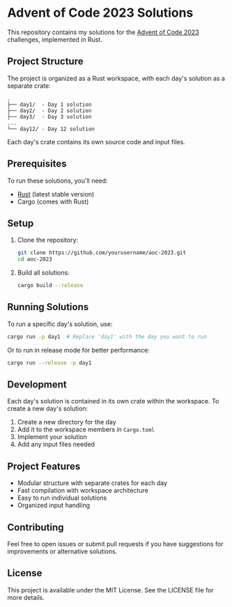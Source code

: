 # Advent of Code 2023 Solutions

This repository contains my solutions for the [Advent of Code 2023](https://adventofcode.com/2023) challenges, implemented in Rust.

## Project Structure

The project is organized as a Rust workspace, with each day's solution as a separate crate:

```
.
├── day1/  - Day 1 solution
├── day2/  - Day 2 solution
├── day3/  - Day 3 solution
...
└── day12/ - Day 12 solution
```

Each day's crate contains its own source code and input files.

## Prerequisites

To run these solutions, you'll need:

- [Rust](https://www.rust-lang.org/tools/install) (latest stable version)
- Cargo (comes with Rust)

## Setup

1. Clone the repository:
   ```bash
   git clone https://github.com/yourusername/aoc-2023.git
   cd aoc-2023
   ```

2. Build all solutions:
   ```bash
   cargo build --release
   ```

## Running Solutions

To run a specific day's solution, use:

```bash
cargo run -p day1  # Replace 'day1' with the day you want to run
```

Or to run in release mode for better performance:

```bash
cargo run --release -p day1
```

## Development

Each day's solution is contained in its own crate within the workspace. To create a new day's solution:

1. Create a new directory for the day
2. Add it to the workspace members in `Cargo.toml`
3. Implement your solution
4. Add any input files needed

## Project Features

- Modular structure with separate crates for each day
- Fast compilation with workspace architecture
- Easy to run individual solutions
- Organized input handling

## Contributing

Feel free to open issues or submit pull requests if you have suggestions for improvements or alternative solutions.

## License

This project is available under the MIT License. See the LICENSE file for more details.